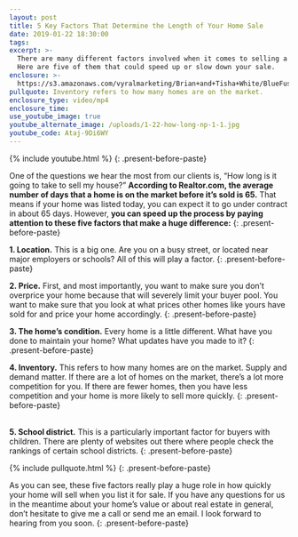```yaml
---
layout: post
title: 5 Key Factors That Determine the Length of Your Home Sale
date: 2019-01-22 18:30:00
tags:
excerpt: >-
  There are many different factors involved when it comes to selling a home.
  Here are five of them that could speed up or slow down your sale.
enclosure: >-
  https://s3.amazonaws.com/vyralmarketing/Brian+and+Tisha+White/BlueFuse-+How+Long+Will+it+Take+to+Sell+Your+Home_.mp4
pullquote: Inventory refers to how many homes are on the market.
enclosure_type: video/mp4
enclosure_time:
use_youtube_image: true
youtube_alternate_image: /uploads/1-22-how-long-np-1-1.jpg
youtube_code: Ataj-9Di6WY
---
```


{% include youtube.html %}
{: .present-before-paste}

One of the questions we hear the most from our clients is, “How long is it going to take to sell my house?” **According to Realtor.com, the average number of days that a home is on the market before it’s sold is 65.** That means if your home was listed today, you can expect it to go under contract in about 65 days. However, **you can speed up the process by paying attention to these five factors that make a huge difference:**
{: .present-before-paste}

**1. Location.** This is a big one. Are you on a busy street, or located near major employers or schools? All of this will play a factor.
{: .present-before-paste}

**2. Price.** First, and most importantly, you want to make sure you don’t overprice your home because that will severely limit your buyer pool. You want to make sure that you look at what prices other homes like yours have sold for and price your home accordingly.
{: .present-before-paste}

**3. The home’s condition.** Every home is a little different. What have you done to maintain your home? What updates have you made to it?
{: .present-before-paste}

**4. Inventory.** This refers to how many homes are on the market. Supply and demand matter. If there are a lot of homes on the market, there’s a lot more competition for you. If there are fewer homes, then you have less competition and your home is more likely to sell more quickly.
{: .present-before-paste}

<br>**5. School district.** This is a particularly important factor for buyers with children. There are plenty of websites out there where people check the rankings of certain school districts.
{: .present-before-paste}

{% include pullquote.html %}
{: .present-before-paste}

As you can see, these five factors really play a huge role in how quickly your home will sell when you list it for sale. If you have any questions for us in the meantime about your home’s value or about real estate in general, don’t hesitate to give me a call or send me an email. I look forward to hearing from you soon.
{: .present-before-paste}